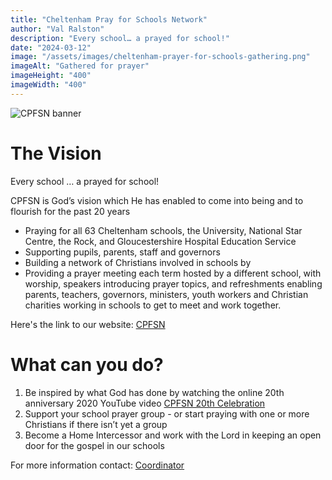 ```yaml
---
title: "Cheltenham Pray for Schools Network"
author: "Val Ralston"
description: "Every school… a prayed for school!"
date: "2024-03-12"
image: "/assets/images/cheltenham-prayer-for-schools-gathering.png"
imageAlt: "Gathered for prayer"
imageHeight: "400"
imageWidth: "400"
---
```


![CPFSN banner](/assets/images/cheltenham-prayer-for-schools-logo.png "Finally, brothers and sisters, whatever is true, whatever is noble, whatever is right, whatever is pure, whatever is lovely, whatever is admirable — if anything is excellent or praiseworthy — think about such things... And the God of peace will be with you. Philippians 4:9 (NIV)")

# The Vision
Every school … a prayed for school!

CPFSN is God’s vision which He has enabled to come into being and to flourish for the past 20 years

* Praying for all 63 Cheltenham schools, the University, National Star Centre, the Rock, and Gloucestershire Hospital Education Service
* Supporting pupils, parents, staff and governors
* Building a network of Christians involved in schools by
* Providing a prayer meeting each term hosted by a different school, with worship, speakers introducing prayer topics, and refreshments enabling parents, teachers, governors, ministers, youth workers and Christian charities working in schools to get to meet and work together.

Here's the link to our website: [CPFSN](https://cpfsn2000.wixsite.com/cheltenhampfsn)

# What can you do? 
1. Be inspired by what God has done by watching the online 20th anniversary 2020 YouTube video  [CPFSN 20th Celebration](https://youtu.be/qZShaFnI4ow)
2. Support your school prayer group - or start praying with one or more Christians if there isn’t yet a group
3. Become a Home Intercessor and work with the Lord in keeping an open door for the gospel in our schools

For more information contact: [ Coordinator ](mailto:cpfs1coordinator@gmail.com)
